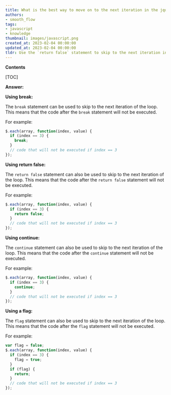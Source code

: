 ```yaml
---
title: What is the best way to move on to the next iteration in the jquery.each() function?
authors:
- smooth_flow
tags:
- javascript
- knowledge
thumbnail: images/javascript.png
created_at: 2023-02-04 00:00:00
updated_at: 2023-02-04 00:00:00
tldr: Use the `return false` statement to skip to the next iteration in jQuery.each().
---
```


**Contents**

[TOC]

**Answer:**

**Using break:**

The `break` statement can be used to skip to the next iteration of the loop. This means that the code after the `break` statement will not be executed.

For example:

```javascript
$.each(array, function(index, value) {
  if (index == 3) {
    break;
  }
  // code that will not be executed if index == 3
});
```

**Using return false:**

The `return false` statement can also be used to skip to the next iteration of the loop. This means that the code after the `return false` statement will not be executed.

For example:

```javascript
$.each(array, function(index, value) {
  if (index == 3) {
    return false;
  }
  // code that will not be executed if index == 3
});
```

**Using continue:**

The `continue` statement can also be used to skip to the next iteration of the loop. This means that the code after the `continue` statement will not be executed.

For example:

```javascript
$.each(array, function(index, value) {
  if (index == 3) {
    continue;
  }
  // code that will not be executed if index == 3
});
```

**Using a flag:**

The `flag` statement can also be used to skip to the next iteration of the loop. This means that the code after the `flag` statement will not be executed.

For example:

```javascript
var flag = false;
$.each(array, function(index, value) {
  if (index == 3) {
    flag = true;
  }
  if (flag) {
    return;
  }
  // code that will not be executed if index == 3
});
```
